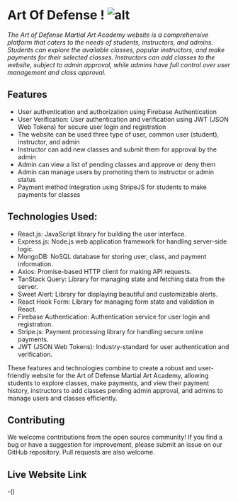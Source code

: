 
# Art Of Defense ! ![alt](https://i.ibb.co/ftNbpKy/martial-arts-logo.png)

*_The Art of Defense Martial Art Academy website is a comprehensive platform that caters to the needs of students, instructors, and admins. Students can explore the available classes, popular instructors, and make payments for their selected classes. Instructors can add classes to the website, subject to admin approval, while admins have full control over user management and class approval._*

## Features
- User authentication and authorization using Firebase Authentication
- User Verification: User authentication and verification using JWT (JSON Web Tokens) for secure user login and registration
- The website can be used three type of user, common user (student), instructor, and admin
- Instructor can add new classes and submit them for approval by the admin
- Admin can view a list of pending classes and approve or deny them
- Admin can manage users by promoting them to instructor or admin status
- Payment method integration using StripeJS for students to make payments for classes


## Technologies Used:
- React.js: JavaScript library for building the user interface.
 - Express.js: Node.js web application framework for handling server-side logic.
 - MongoDB: NoSQL database for storing user, class, and payment information.
- Axios: Promise-based HTTP client for making API requests.
- TanStack Query: Library for managing state and fetching data from the server.
- Sweet Alert: Library for displaying beautiful and customizable alerts.
- React Hook Form: Library for managing form state and validation in React.
- Firebase Authentication: Authentication service for user login and registration.
- Stripe.js: Payment processing library for handling secure online payments.
- JWT (JSON Web Tokens): Industry-standard for user authentication and verification.

These features and technologies combine to create a robust and user-friendly website for the Art of Defense Martial Art Academy, allowing students to explore classes, make payments, and view their payment history, instructors to add classes pending admin approval, and admins to manage users and classes efficiently.


## Contributing
We welcome contributions from the open source community! If you find a bug or have a suggestion for improvement, please submit an issue on our GitHub repository. Pull requests are also welcome.




## Live Website Link
-()






